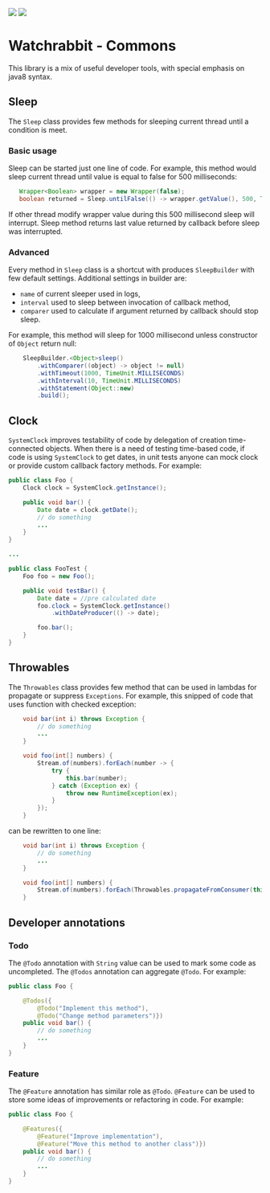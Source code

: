 [![][coverage img]][coverage]
[![][travis img]][travis]

Watchrabbit - Commons
=====================

This library is a mix of useful developer tools, with special emphasis on java8 
syntax.

Sleep
-----

The `Sleep` class provides few methods for sleeping current thread until a 
condition is meet.

### Basic usage

Sleep can be started just one line of code. For example, this method would sleep
current thread until value is equal to false for 500 milliseconds:

```java
   Wrapper<Boolean> wrapper = new Wrapper(false);
   boolean returned = Sleep.untilFalse(() -> wrapper.getValue(), 500, TimeUnit.MILLISECONDS);
```

If other thread modify wrapper value during this 500 millisecond sleep will interrupt.
Sleep method returns last value returned by callback before sleep was interrupted.

### Advanced

Every method in `Sleep` class is a shortcut with produces `SleepBuilder` with 
few default settings. Additional settings in builder are:

* `name` of current sleeper used in logs,
* `interval` used to sleep between invocation of callback method,
* `comparer` used to calculate if argument returned by callback should stop sleep.

For example, this method will sleep for 1000 millisecond unless constructor 
of `Object` return null:

```java
    SleepBuilder.<Object>sleep()
        .withComparer((object) -> object != null)
        .withTimeout(1000, TimeUnit.MILLISECONDS)
        .withInterval(10, TimeUnit.MILLISECONDS)
        .withStatement(Object::new)
        .build();
```

Clock
-----

`SystemClock` improves testability of code by delegation of creation 
time-connected objects. When there is a need of testing time-based code, if code
is using `SystemClock` to get dates, in unit tests anyone can mock clock or 
provide custom callback factory methods. For example:

```java
public class Foo {
    Clock clock = SystemClock.getInstance();

    public void bar() {
        Date date = clock.getDate();
        // do something
        ...
    }
}

...

public class FooTest {
    Foo foo = new Foo();

    public void testBar() {
        Date date = //pre calculated date
        foo.clock = SystemClock.getInstance()
            .withDateProducer(() -> date);

        foo.bar();
    }
}
```


Throwables
----------

The `Throwables` class provides few method that can be used in lambdas for 
propagate or suppress `Exceptions`. For example, this snipped of code that uses 
function with checked exception: 

```java
    void bar(int i) throws Exception {
        // do something
        ...
    }

    void foo(int[] numbers) {
        Stream.of(numbers).forEach(number -> {
            try {
                this.bar(number);
            } catch (Exception ex) {
                throw new RuntimeException(ex);
            }
        });
    }
```

can be rewritten to one line:
```java
    void bar(int i) throws Exception {
        // do something
        ...
    }

    void foo(int[] numbers) {
        Stream.of(numbers).forEach(Throwables.propagateFromConsumer(this::bar));
    }
```

Developer annotations
---------------------

### Todo

The `@Todo` annotation with `String` value can be used to mark some code as 
uncompleted. The `@Todos` annotation can aggregate `@Todo`. For example:

```java
public class Foo {

    @Todos({
        @Todo("Implement this method"),
        @Todo("Change method parameters")})
    public void bar() {
        // do something
        ...
    }
}
```

### Feature

The `@Feature` annotation has similar role as `@Todo`. `@Feature` can be used to
store some ideas of improvements or refactoring in code. For example:

```java
public class Foo {

    @Features({
        @Feature("Improve implementation"),
        @Feature("Move this method to another class")})
    public void bar() {
        // do something
        ...
    }
}
```

[coverage]:https://coveralls.io/r/watchrabbit/rabbit-commons
[coverage img]:https://img.shields.io/coveralls/watchrabbit/rabbit-commons.png
[travis]:https://travis-ci.org/watchrabbit/rabbit-commons
[travis img]:https://travis-ci.org/watchrabbit/rabbit-commons.svg?branch=master

